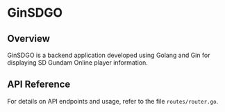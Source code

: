 # GinSDGO

## Overview
GinSDGO is a backend application developed using Golang and Gin for displaying SD Gundam Online player information. 

## API Reference
For details on API endpoints and usage, refer to the file `routes/router.go`.
